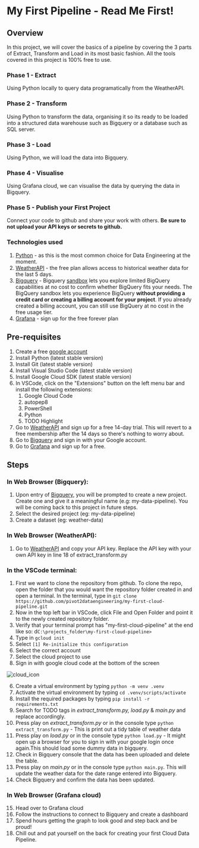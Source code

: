 # My First Pipeline - Read Me First!
## Overview
In this project, we will cover the basics of a pipeline by covering the 3 parts of Extract, Transform and Load in its most basic fashion. All the tools covered in this project is 100% free to use.

### Phase 1 - Extract
Using Python locally to query data programatically from the WeatherAPI.
### Phase 2 - Transform
Using Python to transform the data, organising it so its ready to be loaded into a structured data warehouse such as Bigquery or a database such as SQL server.
### Phase 3 - Load
Using Python, we will load the data into Bigquery.
### Phase 4 - Visualise
Using Grafana cloud, we can visualise the data by querying the data in Bigquery.
### Phase 5 - Publish your First Project
Connect your code to github and share your work with others. 
<b>Be sure to not upload your API keys or secrets to github.</b>

### Technologies used
1. [Python](https://www.python.org/) - as this is the most common choice for Data Engineering at the moment.
2. [WeatherAPI](https://www.weatherapi.com/signup.aspx) - the free plan allows access to historical weather data for the last 5 days.
3. [Bigquery](https://cloud.google.com/bigquery/) - Bigquery [sandbox](https://cloud.google.com/bigquery/docs/sandbox#limits) lets you explore limited BigQuery capabilities at no cost to confirm whether BigQuery fits your needs. The BigQuery sandbox lets you experience BigQuery <b>without providing a credit card or creating a billing account for your project</b>. If you already created a billing account, you can still use BigQuery at no cost in the free usage tier.
4. [Grafana](https://grafana.com/products/cloud/) - sign up for the free forever plan

## Pre-requisites
1. Create a free [google account](https://accounts.google.com/signup/v2/webcreateaccount?hl=en-GB&flowName=GlifWebSignIn&flowEntry=SignUp/)
2. Install Python (latest stable version)
2. Install Git (latest stable version)
3. Install Visual Studio Code (latest stable version)
4. Install Google Cloud SDK (latest stable version)
5. In VSCode, click on the "Extensions" button on the left menu bar and install the following extensions:
    1. Google Cloud Code
    2. autopep8
    3. PowerShell
    4. Python
    5. TODO Highlight
6. Go to [WeatherAPI](https://www.weatherapi.com/signup.aspx) and sign up for a free 14-day trial. This will revert to a free membership after the 14 days so there's nothing to worry about.
7. Go to [Bigquery](https://console.cloud.google.com/bigquery) and sign in with your Google account.
8. Go to [Grafana](https://grafana.com/products/cloud/) and sign up for a free.

## Steps
### In Web Browser (Bigquery):
1. Upon entry of [Bigquery](https://console.cloud.google.com/bigquery), you will be prompted to create a new project. Create one and give it a meaningful name (e.g: my-data-pipeline). You will be coming back to this project in future steps.
2. Select the desired project (eg: my-data-pipeline)
3. Create a dataset (eg: weather-data)

### In Web Browser (WeatherAPI):
1. Go to [WeatherAPI](https://www.weatherapi.com/my/) and copy your API key. Replace the API key with your own API key in line 18 of extract_transform.py

### In the VSCode terminal:
1. First we want to clone the repository from github. To clone the repo, open the folder that you would want the repository folder created in and open a terminal. In the terminal, type in ```git clone https://github.com/pivot2dataengineering/my-first-cloud-pipeline.git```
2. Now in the top left bar in VSCode, click File and Open Folder and point it to the newly created repository folder.
3. Verify that your terminal prompt has "my-first-cloud-pipeline" at the end like so: d```C:\projects_folder\my-first-cloud-pipeline>```
1. Type in 
```gcloud init ```
2. Select 
```[1] Re-initialize this configuration ```
3. Select the correct account
4. Select the cloud project to use
5. Sign in with google cloud code at the bottom of the screen

![cloud_icon](artifacts/cloud_code.png)

6. Create a virtual environment by typing ```python -m venv .venv ```
7. Activate the virtual environment by typing ```cd .venv/scripts/activate```
8. Install the required packages by typing ```pip install -r requirements.txt ```
9. Search for TODO tags in <i>extract_transform.py, load.py </i> & <i>main.py</i> and replace accordingly.
10. Press play on <i>extract_transform.py</i> or in the console type ```python extract_transform.py``` - This is print out a tidy table of weather data
11. Press play on <i>load.py</i> or in the console type ```python load.py``` - It might open up a browser for you to sign in with your google login once again.This should load some dummy data in bigquery.
12. Check in Bigquery console that the data has been uploaded and delete the table.
13. Press play on <i>main.py</i> or in the console type ```python main.py```. This will update the weather data for the date range entered into Bigquery.
14. Check Bigquery and confirm the data has been updated.

### In Web Browser (Grafana cloud)
15. Head over to Grafana cloud
16. Follow the instructions to connect to Bigquery and create a dashboard
17. Spend hours getting the graph to look good and step back and be proud!
18. Chill out and pat yourself on the back for creating your first Cloud Data Pipeline.







